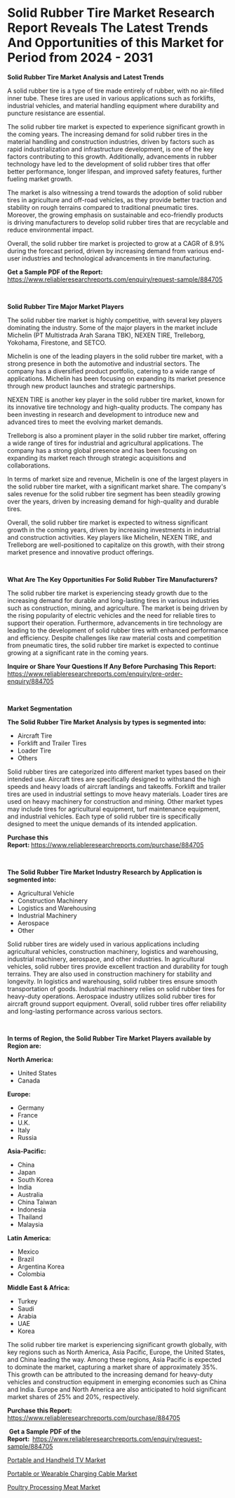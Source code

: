 <p><h1>Solid Rubber Tire Market Research Report Reveals The Latest Trends And Opportunities of this Market for Period from 2024 - 2031</h1></p><p><strong>Solid Rubber Tire Market Analysis and Latest Trends</strong></p>
<p><p>A solid rubber tire is a type of tire made entirely of rubber, with no air-filled inner tube. These tires are used in various applications such as forklifts, industrial vehicles, and material handling equipment where durability and puncture resistance are essential.</p><p>The solid rubber tire market is expected to experience significant growth in the coming years. The increasing demand for solid rubber tires in the material handling and construction industries, driven by factors such as rapid industrialization and infrastructure development, is one of the key factors contributing to this growth. Additionally, advancements in rubber technology have led to the development of solid rubber tires that offer better performance, longer lifespan, and improved safety features, further fueling market growth.</p><p>The market is also witnessing a trend towards the adoption of solid rubber tires in agriculture and off-road vehicles, as they provide better traction and stability on rough terrains compared to traditional pneumatic tires. Moreover, the growing emphasis on sustainable and eco-friendly products is driving manufacturers to develop solid rubber tires that are recyclable and reduce environmental impact.</p><p>Overall, the solid rubber tire market is projected to grow at a CAGR of 8.9% during the forecast period, driven by increasing demand from various end-user industries and technological advancements in tire manufacturing.</p></p>
<p><strong>Get a Sample PDF of the Report:&nbsp;</strong> <a href="https://www.reliableresearchreports.com/enquiry/request-sample/884705">https://www.reliableresearchreports.com/enquiry/request-sample/884705</a></p>
<p>&nbsp;</p>
<p><strong>Solid Rubber Tire Major Market Players</strong></p>
<p><p>The solid rubber tire market is highly competitive, with several key players dominating the industry. Some of the major players in the market include Michelin (PT Multistrada Arah Sarana TBK), NEXEN TIRE, Trelleborg, Yokohama, Firestone, and SETCO.</p><p>Michelin is one of the leading players in the solid rubber tire market, with a strong presence in both the automotive and industrial sectors. The company has a diversified product portfolio, catering to a wide range of applications. Michelin has been focusing on expanding its market presence through new product launches and strategic partnerships.</p><p>NEXEN TIRE is another key player in the solid rubber tire market, known for its innovative tire technology and high-quality products. The company has been investing in research and development to introduce new and advanced tires to meet the evolving market demands.</p><p>Trelleborg is also a prominent player in the solid rubber tire market, offering a wide range of tires for industrial and agricultural applications. The company has a strong global presence and has been focusing on expanding its market reach through strategic acquisitions and collaborations.</p><p>In terms of market size and revenue, Michelin is one of the largest players in the solid rubber tire market, with a significant market share. The company's sales revenue for the solid rubber tire segment has been steadily growing over the years, driven by increasing demand for high-quality and durable tires.</p><p>Overall, the solid rubber tire market is expected to witness significant growth in the coming years, driven by increasing investments in industrial and construction activities. Key players like Michelin, NEXEN TIRE, and Trelleborg are well-positioned to capitalize on this growth, with their strong market presence and innovative product offerings.</p></p>
<p>&nbsp;</p>
<p><strong>What Are The Key Opportunities For Solid Rubber Tire Manufacturers?</strong></p>
<p><p>The solid rubber tire market is experiencing steady growth due to the increasing demand for durable and long-lasting tires in various industries such as construction, mining, and agriculture. The market is being driven by the rising popularity of electric vehicles and the need for reliable tires to support their operation. Furthermore, advancements in tire technology are leading to the development of solid rubber tires with enhanced performance and efficiency. Despite challenges like raw material costs and competition from pneumatic tires, the solid rubber tire market is expected to continue growing at a significant rate in the coming years.</p></p>
<p><strong>Inquire or Share Your Questions If Any Before Purchasing This Report:</strong> <a href="https://www.reliableresearchreports.com/enquiry/pre-order-enquiry/884705">https://www.reliableresearchreports.com/enquiry/pre-order-enquiry/884705</a></p>
<p>&nbsp;</p>
<p><strong>Market Segmentation</strong></p>
<p><strong>The Solid Rubber Tire Market Analysis by types is segmented into:</strong></p>
<p><ul><li>Aircraft Tire</li><li>Forklift and Trailer Tires</li><li>Loader Tire</li><li>Others</li></ul></p>
<p><p>Solid rubber tires are categorized into different market types based on their intended use. Aircraft tires are specifically designed to withstand the high speeds and heavy loads of aircraft landings and takeoffs. Forklift and trailer tires are used in industrial settings to move heavy materials. Loader tires are used on heavy machinery for construction and mining. Other market types may include tires for agricultural equipment, turf maintenance equipment, and industrial vehicles. Each type of solid rubber tire is specifically designed to meet the unique demands of its intended application.</p></p>
<p><strong>Purchase this Report:&nbsp;</strong><a href="https://www.reliableresearchreports.com/purchase/884705">https://www.reliableresearchreports.com/purchase/884705</a></p>
<p>&nbsp;</p>
<p><strong>The Solid Rubber Tire Market Industry Research by Application is segmented into:</strong></p>
<p><ul><li>Agricultural Vehicle</li><li>Construction Machinery</li><li>Logistics and Warehousing</li><li>Industrial Machinery</li><li>Aerospace</li><li>Other</li></ul></p>
<p><p>Solid rubber tires are widely used in various applications including agricultural vehicles, construction machinery, logistics and warehousing, industrial machinery, aerospace, and other industries. In agricultural vehicles, solid rubber tires provide excellent traction and durability for tough terrains. They are also used in construction machinery for stability and longevity. In logistics and warehousing, solid rubber tires ensure smooth transportation of goods. Industrial machinery relies on solid rubber tires for heavy-duty operations. Aerospace industry utilizes solid rubber tires for aircraft ground support equipment. Overall, solid rubber tires offer reliability and long-lasting performance across various sectors.</p></p>
<p>&nbsp;</p>
<p><strong>In terms of Region, the Solid Rubber Tire Market Players available by Region are:</strong></p>
<p>
    <p> <strong> North America: </strong>
        <ul>
            <li>United States</li>
            <li>Canada</li>
        </ul>
        </p> 
    <p> <strong> Europe: </strong>
        <ul>
            <li>Germany</li>
            <li>France</li>
            <li>U.K.</li>
            <li>Italy</li>
            <li>Russia</li>
        </ul>
        </p> 
    <p> <strong> Asia-Pacific: </strong>
        <ul>
            <li>China</li>
            <li>Japan</li>
            <li>South Korea</li>
            <li>India</li>
            <li>Australia</li>
            <li>China Taiwan</li>
            <li>Indonesia</li>
            <li>Thailand</li>
            <li>Malaysia</li>
        </ul>
        </p> 
    <p> <strong> Latin America: </strong>
        <ul>
            <li>Mexico</li>
            <li>Brazil</li>
            <li>Argentina Korea</li>
            <li>Colombia</li>
        </ul>
        </p> 
    <p> <strong> Middle East & Africa: </strong>
        <ul>
            <li>Turkey</li>
            <li>Saudi</li>
            <li>Arabia</li>
            <li>UAE</li>
            <li>Korea</li>
        </ul>
    </p>
    </p>
<p><p>The solid rubber tire market is experiencing significant growth globally, with key regions such as North America, Asia Pacific, Europe, the United States, and China leading the way. Among these regions, Asia Pacific is expected to dominate the market, capturing a market share of approximately 35%. This growth can be attributed to the increasing demand for heavy-duty vehicles and construction equipment in emerging economies such as China and India. Europe and North America are also anticipated to hold significant market shares of 25% and 20%, respectively.</p></p>
<p><strong>Purchase this Report: </strong><a href="https://www.reliableresearchreports.com/purchase/884705">https://www.reliableresearchreports.com/purchase/884705</a></p>
<p>&nbsp;<strong>Get a Sample PDF of the Report:&nbsp;&nbsp;</strong><a href="https://www.reliableresearchreports.com/enquiry/request-sample/884705">https://www.reliableresearchreports.com/enquiry/request-sample/884705</a></p>
<p><strong></strong></p>
<p><p><a href="https://view.publitas.com/reportprime-1/portable-and-handheld-tv-market-size-growth-and-forecast-from-2023-2030/">Portable and Handheld TV Market</a></p><p><a href="https://view.publitas.com/reportprime-1/decoding-the-portable-or-wearable-charging-cable-market-a-deep-dive-into-the-latest-market-trends-market-segmentation-and-competitive-analysis/">Portable or Wearable Charging Cable Market</a></p><p><a href="https://view.publitas.com/reportprime-1/poultry-processing-meat-market-insights-market-players-and-forecast-till-2030/">Poultry Processing Meat Market</a></p></p>